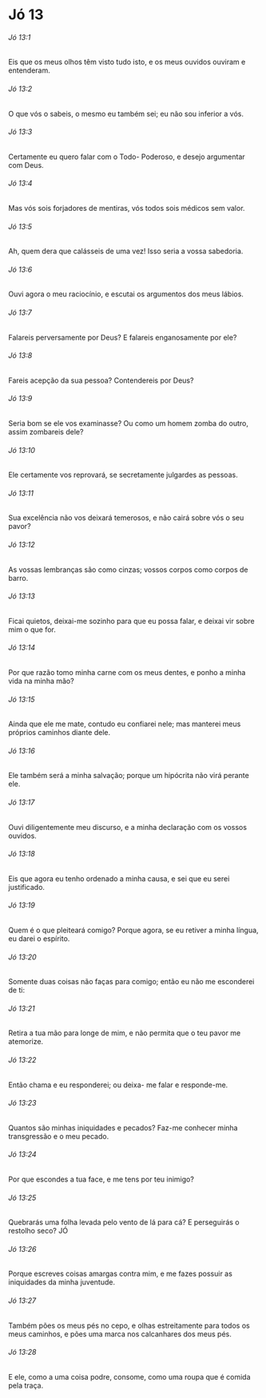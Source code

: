 # Jó 13

###### Jó 13:1

Eis que os meus olhos têm visto tudo isto, e os meus ouvidos ouviram e entenderam.

###### Jó 13:2

O que vós o sabeis, o mesmo eu também sei; eu não sou inferior a vós.

###### Jó 13:3

Certamente eu quero falar com o Todo- Poderoso, e desejo argumentar com Deus.

###### Jó 13:4

Mas vós sois forjadores de mentiras, vós todos sois médicos sem valor.

###### Jó 13:5

Ah, quem dera que calásseis de uma vez! Isso seria a vossa sabedoria.

###### Jó 13:6

Ouvi agora o meu raciocínio, e escutai os argumentos dos meus lábios.

###### Jó 13:7

Falareis perversamente por Deus? E falareis enganosamente por ele?

###### Jó 13:8

Fareis acepção da sua pessoa? Contendereis por Deus?

###### Jó 13:9

Seria bom se ele vos examinasse? Ou como um homem zomba do outro, assim zombareis dele?

###### Jó 13:10

Ele certamente vos reprovará, se secretamente julgardes as pessoas.

###### Jó 13:11

Sua excelência não vos deixará temerosos, e não cairá sobre vós o seu pavor?

###### Jó 13:12

As vossas lembranças são como cinzas; vossos corpos como corpos de barro.

###### Jó 13:13

Ficai quietos, deixai-me sozinho para que eu possa falar, e deixai vir sobre mim o que for.

###### Jó 13:14

Por que razão tomo minha carne com os meus dentes, e ponho a minha vida na minha mão?

###### Jó 13:15

Ainda que ele me mate, contudo eu confiarei nele; mas manterei meus próprios caminhos diante dele.

###### Jó 13:16

Ele também será a minha salvação; porque um hipócrita não virá perante ele.

###### Jó 13:17

Ouvi diligentemente meu discurso, e a minha declaração com os vossos ouvidos.

###### Jó 13:18

Eis que agora eu tenho ordenado a minha causa, e sei que eu serei justificado.

###### Jó 13:19

Quem é o que pleiteará comigo? Porque agora, se eu retiver a minha língua, eu darei o espírito.

###### Jó 13:20

Somente duas coisas não faças para comigo; então eu não me esconderei de ti:

###### Jó 13:21

Retira a tua mão para longe de mim, e não permita que o teu pavor me atemorize.

###### Jó 13:22

Então chama e eu responderei; ou deixa- me falar e responde-me.

###### Jó 13:23

Quantos são minhas iniquidades e pecados? Faz-me conhecer minha transgressão e o meu pecado.

###### Jó 13:24

Por que escondes a tua face, e me tens por teu inimigo?

###### Jó 13:25

Quebrarás uma folha levada pelo vento de lá para cá? E perseguirás o restolho seco? JÓ

###### Jó 13:26

Porque escreves coisas amargas contra mim, e me fazes possuir as iniquidades da minha juventude.

###### Jó 13:27

Também pões os meus pés no cepo, e olhas estreitamente para todos os meus caminhos, e pões uma marca nos calcanhares dos meus pés.

###### Jó 13:28

E ele, como a uma coisa podre, consome, como uma roupa que é comida pela traça.

